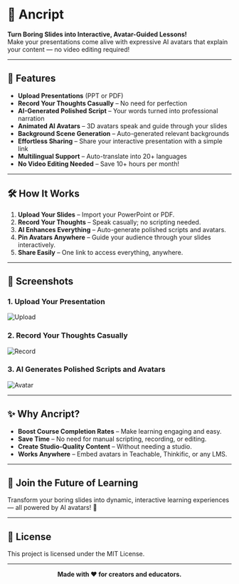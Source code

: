 # 🎥 Ancript

**Turn Boring Slides into Interactive, Avatar-Guided Lessons!**  
Make your presentations come alive with expressive AI avatars that explain your content — no video editing required!

---

## 🚀 Features

- **Upload Presentations** (PPT or PDF)
- **Record Your Thoughts Casually** – No need for perfection
- **AI-Generated Polished Script** – Your words turned into professional narration
- **Animated AI Avatars** – 3D avatars speak and guide through your slides
- **Background Scene Generation** – Auto-generated relevant backgrounds
- **Effortless Sharing** – Share your interactive presentation with a simple link
- **Multilingual Support** – Auto-translate into 20+ languages
- **No Video Editing Needed** – Save 10+ hours per month!

---

## 🛠 How It Works

1. **Upload Your Slides** – Import your PowerPoint or PDF.
2. **Record Your Thoughts** – Speak casually; no scripting needed.
3. **AI Enhances Everything** – Auto-generate polished scripts and avatars.
4. **Pin Avatars Anywhere** – Guide your audience through your slides interactively.
5. **Share Easily** – One link to access everything, anywhere.

---

## 📸 Screenshots

### 1. Upload Your Presentation
![Upload](/ancriptDemoImg1.png)

### 2. Record Your Thoughts Casually
![Record](/ancriptDemoImg3.png)

### 3. AI Generates Polished Scripts and Avatars
![Avatar](/ancriptDemoImg6.png)

---

## ✨ Why Ancript?

- **Boost Course Completion Rates** – Make learning engaging and easy.
- **Save Time** – No need for manual scripting, recording, or editing.
- **Create Studio-Quality Content** – Without needing a studio.
- **Works Anywhere** – Embed avatars in Teachable, Thinkific, or any LMS.

---

## 📢 Join the Future of Learning

Transform your boring slides into dynamic, interactive learning experiences — all powered by AI avatars! 🚀

---

## 📄 License

This project is licensed under the MIT License.

---

<p align="center"><b>Made with ❤️ for creators and educators.</b></p>

